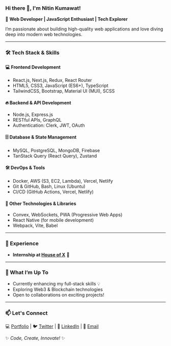 ### Hi there 👋, I'm Nitin Kumawat!

🚀 **Web Developer | JavaScript Enthusiast | Tech Explorer**  

I’m passionate about building high-quality web applications and love diving deep into modern web technologies.  

---

### 🛠️ Tech Stack & Skills  

#### 💻 **Frontend Development**  
- React.js, Next.js, Redux, React Router  
- HTML5, CSS3, JavaScript (ES6+), TypeScript  
- TailwindCSS, Bootstrap, Material UI (MUI), SCSS  

#### 🔥 **Backend & API Development**  
- Node.js, Express.js  
- RESTful APIs, GraphQL  
- Authentication: Clerk, JWT, OAuth  

#### 🗄️ **Database & State Management**  
- MySQL, PostgreSQL, MongoDB, Firebase  
- TanStack Query (React Query), Zustand  

#### 🛠️ **DevOps & Tools**  
- Docker, AWS (S3, EC2, Lambda), Vercel, Netlify  
- Git & GitHub, Bash, Linux (Ubuntu)  
- CI/CD (GitHub Actions, Vercel, Netlify)  

#### 🧩 **Other Technologies & Libraries**  
- Convex, WebSockets, PWA (Progressive Web Apps)  
- React Native (for mobile development)  
- Webpack, Vite, Babel  

---

### 💼 Experience  
- **Internship at [House of X](https://houseofx.com)** 🚀  

---

### 🚀 What I’m Up To  
- Currently enhancing my full-stack skills 💡  
- Exploring Web3 & Blockchain technologies  
- Open to collaborations on exciting projects!  

---

### 📫 Let's Connect  
💻 [Portfolio](#) | 🐦 [Twitter](#) | 💼 [LinkedIn](#) | 📧 [Email](#)  

✨ _Code, Create, Innovate!_ ✨  
